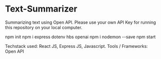 # Text-Summarizer

Summarizing text using Open API. Please use your own API Key for running this repository on your local computer.

npm init
npm i express dotenv hbs openai
npm i nodemon --save
npm start


Techstack used: React JS, Express JS, Javascript.
Tools / Frameworks: Open API
